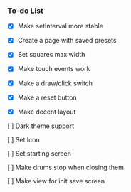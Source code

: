 ### To-do List

- [x] Make setInterval more stable

- [x] Create a page with saved presets

- [x] Set squares max width

- [x] Make touch events work

- [x] Make a draw/click switch

- [x] Make a reset button

- [x] Make decent layout

[ ] Dark theme support 

[ ] Set Icon

[ ] Set starting screen

[ ] Make drums stop when closing them

[ ] Make view for init save screen